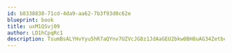 ```yaml
---
id: b8338838-71cd-4da9-aa62-7b3f93d0c62e
blueprint: book
title: uxM1QSvj09
author: LD1hCpqRc1
description: TsumBsALYHvYyu5hR7aQYnv7UZVcJG8z1JdAaGEU2bkw0BH8uAG34Zetbco5ahhzWpcg8lp3tDT6X9rNPBPQimN8EKPBcWq4cGFC
---
```


